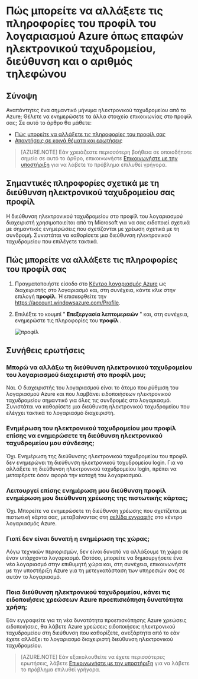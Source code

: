 <properties
    pageTitle="Πώς μπορείτε να αλλάξετε τις πληροφορίες του προφίλ του λογαριασμού σας Azure | Microsoft Azure"
    description="Περιγράφει πώς μπορείτε να αλλάξετε το προφίλ του λογαριασμού σας Azure και απαντήσεις της κοινής ερωτήσεις όπως γιατί είναι δυνατή η αλλαγή χώρα στο κέντρο λογαριασμός Azure"
    services=""
    documentationCenter=""
    authors="genlin"
    manager="mbaldwin"
    editor=""
    tags="billing"
    />

<tags
    ms.service="billing"
    ms.workload="na"
    ms.tgt_pltfrm="na"
    ms.devlang="na"
    ms.topic="article"
    ms.date="08/17/2016"
    ms.author="genli"/>

# <a name="how-to-change-profile-information-of-your-azure-account-such-as-contact-email-address-and-phone-number"></a>Πώς μπορείτε να αλλάξετε τις πληροφορίες του προφίλ του λογαριασμού Azure όπως επαφών ηλεκτρονικού ταχυδρομείου, διεύθυνση και ο αριθμός τηλεφώνου

## <a name="summary"></a>Σύνοψη

Αναπάντητες ένα σημαντικό μήνυμα ηλεκτρονικού ταχυδρομείου από το Azure; Θέλετε να ενημερώσετε τα άλλα στοιχεία επικοινωνίας στο προφίλ σας; Σε αυτό το άρθρο θα μάθετε:

-   [Πώς μπορείτε να αλλάξετε τις πληροφορίες του προφίλ σας](#how-to-change-your-profile-information)
-   [Απαντήσεις σε κοινά θέματα και ερωτήσεις](#frequently-asked-questions)

> [AZURE.NOTE] Εάν χρειάζεστε περισσότερη βοήθεια σε οποιοδήποτε σημείο σε αυτό το άρθρο, επικοινωνήστε [Επικοινωνήστε με την υποστήριξη](https://portal.azure.com/?#blade/Microsoft_Azure_Support/HelpAndSupportBlade) για να λάβετε το πρόβλημα επιλυθεί γρήγορα.

## <a name="important-information-about-your-profile-email-address"></a>Σημαντικές πληροφορίες σχετικά με τη διεύθυνση ηλεκτρονικού ταχυδρομείου σας προφίλ

Η διεύθυνση ηλεκτρονικού ταχυδρομείου στο προφίλ του λογαριασμού διαχειριστή χρησιμοποιείται από τη Microsoft για να σας ειδοποιεί σχετικά με σημαντικές ενημερώσεις που σχετίζονται με χρέωση σχετικά με τη συνδρομή. Συνιστάται να καθορίσετε μια διεύθυνση ηλεκτρονικού ταχυδρομείου που επιλέγετε τακτικά.

## <a name="how-to-change-your-profile-information"></a>Πώς μπορείτε να αλλάξετε τις πληροφορίες του προφίλ σας

1.  Πραγματοποιήστε είσοδο στο [Κέντρο λογαριασμός Azure](https://account.windowsazure.com/) ως διαχειριστής στο λογαριασμό και, στη συνέχεια, κάντε κλικ στην επιλογή **προφίλ**. Ή επισκεφθείτε την https://account.windowsazure.com/Profile.

2.  Επιλέξτε το κουμπί " **Επεξεργασία λεπτομερειών** " και, στη συνέχεια, ενημερώστε τις πληροφορίες του **προφίλ** .

    ![προφίλ](./media/billing-how-to-change-azure-account-profile/profile.png)

## <a name="frequently-asked-questions"></a>Συνήθεις ερωτήσεις

### <a name="can-i-change-the-account-administrator-email-address-in-my-profile"></a>Μπορώ να αλλάξω τη διεύθυνση ηλεκτρονικού ταχυδρομείου του λογαριασμού διαχειριστή στο προφίλ μου;

Ναι. Ο διαχειριστής του λογαριασμού είναι το άτομο που ρύθμιση του λογαριασμού Azure και που λαμβάνει ειδοποιήσεων ηλεκτρονικού ταχυδρομείου σημαντικό για όλες τις συνδρομές στο λογαριασμό. Συνιστάται να καθορίσετε μια διεύθυνση ηλεκτρονικού ταχυδρομείου που ελέγχει τακτικά το λογαριασμό διαχειριστή.

### <a name="does-updating-my-profile-email-also-update-my-login-email-address"></a>Ενημέρωση του ηλεκτρονικού ταχυδρομείου μου προφίλ επίσης να ενημερώσετε τη διεύθυνση ηλεκτρονικού ταχυδρομείου μου σύνδεσης;

Όχι. Ενημέρωση της διεύθυνσης ηλεκτρονικού ταχυδρομείου του προφίλ δεν ενημερώνει τη διεύθυνση ηλεκτρονικού ταχυδρομείου login. Για να αλλάξετε τη διεύθυνση ηλεκτρονικού ταχυδρομείου login, πρέπει να μεταφέρετε όσον αφορά την κατοχή του λογαριασμού.

### <a name="does-updating-my-profile-address-also-update-my-credit-card-billing-address"></a>Λειτουργεί επίσης ενημέρωση μου διεύθυνση προφίλ ενημέρωση μου διεύθυνση χρέωσης της πιστωτικής κάρτας;

Όχι. Μπορείτε να ενημερώσετε τη διεύθυνση χρέωσης που σχετίζεται με πιστωτική κάρτα σας, μεταβαίνοντας στη [σελίδα εγγραφής](https://account.windowsazure.com/subscriptions) στο κέντρο λογαριασμός Azure.

### <a name="why-cant-i-update-the-country"></a>Γιατί δεν είναι δυνατή η ενημέρωση της χώρας;

Λόγω τεχνικών περιορισμών, δεν είναι δυνατό να αλλάξουμε τη χώρα σε έναν υπάρχοντα λογαριασμό. Ωστόσο, μπορείτε να δημιουργήσετε ένα νέο λογαριασμό στην επιθυμητή χώρα και, στη συνέχεια, επικοινωνήστε με την υποστήριξη Azure για τη μετεγκατάσταση των υπηρεσιών σας σε αυτόν το λογαριασμό.

### <a name="what-email-address-does-the-azure-billing-alerts-preview-feature-use"></a>Ποια διεύθυνση ηλεκτρονικού ταχυδρομείου, κάνει τις ειδοποιήσεις χρεώσεων Azure προεπισκόπηση δυνατότητα χρήση;

Εάν εγγραφείτε για τη νέα δυνατότητα προεπισκόπησης Azure χρεώσεις ειδοποιήσεις, θα λάβετε Azure χρεώσεις ειδοποιήσεις ηλεκτρονικού ταχυδρομείου στη διεύθυνση που καθορίζετε, ανεξάρτητα από το εάν έχετε αλλάξει το λογαριασμό διαχειριστή διεύθυνση ηλεκτρονικού ταχυδρομείου.

> [AZURE.NOTE] Εάν εξακολουθείτε να έχετε περισσότερες ερωτήσεις, λάβετε [Επικοινωνήστε με την υποστήριξη](https://portal.azure.com/?#blade/Microsoft_Azure_Support/HelpAndSupportBlade) για να λάβετε το πρόβλημα επιλυθεί γρήγορα.

